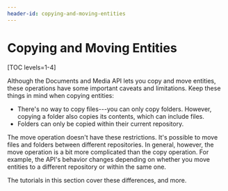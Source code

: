 ```yaml
---
header-id: copying-and-moving-entities
---
```


# Copying and Moving Entities

[TOC levels=1-4]

Although the Documents and Media API lets you copy and move entities, these
operations have some important caveats and limitations. Keep these things in
mind when copying entities: 

-   There's no way to copy files---you can only copy folders. However, copying a 
    folder also copies its contents, which can include files. 
-   Folders can only be copied within their current repository. 

The move operation doesn't have these restrictions. It's possible to move files 
and folders between different repositories. In general, however, the move 
operation is a bit more complicated than the copy operation. For example, the 
API's behavior changes depending on whether you move entities to a different 
repository or within the same one. 

The tutorials in this section cover these differences, and more. 


